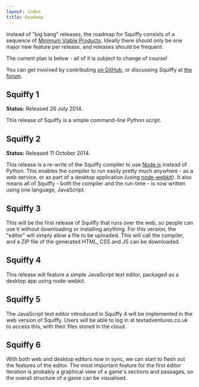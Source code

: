 ```yaml
---
layout: index
title: Roadmap
---
```


Instead of "big bang" releases, the roadmap for Squiffy consists of a sequence of [Minimum Viable Products](http://en.wikipedia.org/wiki/Minimum_viable_product). Ideally there should only be one major new feature per release, and releases should be frequent.

The current plan is below - all of it is subject to change of course!

You can get involved by contributing [on GitHub](https://github.com/textadventures/squiffy), or discussing Squiffy at [the forum](http://forum.textadventures.co.uk/viewforum.php?f=24).

## Squiffy 1

**Status:** Released 26 July 2014.

This release of Squiffy is a simple command-line Python script.

## Squiffy 2

**Status:** Released 11 October 2014.

This release is a re-write of the Squiffy compiler to use [Node.js](http://nodejs.org/) instead of Python. This enables the compiler to run easily pretty much anywhere - as a web service, or as part of a desktop application (using [node-webkit](https://github.com/rogerwang/node-webkit)). It also means all of Squiffy - both the compiler and the run-time - is now written using one language, JavaScript.

## Squiffy 3

This will be the first release of Squiffy that runs over the web, so people can use it without downloading or installing anything. For this version, the "editor" will simply allow a file to be uploaded. This will call the compiler, and a ZIP file of the generated HTML, CSS and JS can be downloaded.

## Squiffy 4

This release will feature a simple JavaScript text editor, packaged as a desktop app using node-webkit.

## Squiffy 5

The JavaScript text editor introduced in Squiffy 4 will be implemented in the web version of Squiffy. Users will be able to log in at textadventures.co.uk to access this, with their files stored in the cloud.

## Squiffy 6

With both web and desktop editors now in sync, we can start to flesh out the features of the editor. The most important feature for the first editor iteration is probably a graphical view of a game's sections and passages, so the overall structure of a game can be visualised.
